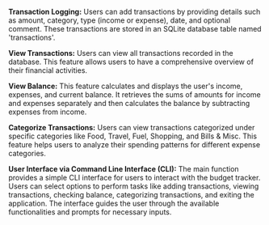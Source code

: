 **Transaction Logging:** Users can add transactions by providing details such as amount, category, type (income or expense), date, and optional comment. These transactions are stored in an SQLite database table named 'transactions'.

**View Transactions:** Users can view all transactions recorded in the database. This feature allows users to have a comprehensive overview of their financial activities.

**View Balance:** This feature calculates and displays the user's income, expenses, and current balance. It retrieves the sums of amounts for income and expenses separately and then calculates the balance by subtracting expenses from income.

**Categorize Transactions:** Users can view transactions categorized under specific categories like Food, Travel, Fuel, Shopping, and Bills & Misc. This feature helps users to analyze their spending patterns for different expense categories.

**User Interface via Command Line Interface (CLI):** The main function provides a simple CLI interface for users to interact with the budget tracker. Users can select options to perform tasks like adding transactions, viewing transactions, checking balance, categorizing transactions, and exiting the application. The interface guides the user through the available functionalities and prompts for necessary inputs.
